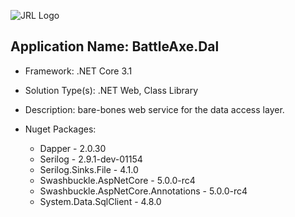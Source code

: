 ![JRL Logo](http://jimmyloforti.com/_common/images/jrl_logo2.png)

## Application Name: BattleAxe.Dal ##

* Framework: .NET Core 3.1

* Solution Type(s): .NET Web, Class Library

* Description: bare-bones web service for the data access layer.

* Nuget Packages:
	* Dapper - 2.0.30
	* Serilog - 2.9.1-dev-01154
	* Serilog.Sinks.File - 4.1.0
	* Swashbuckle.AspNetCore - 5.0.0-rc4
	* Swashbuckle.AspNetCore.Annotations - 5.0.0-rc4
	* System.Data.SqlClient - 4.8.0

